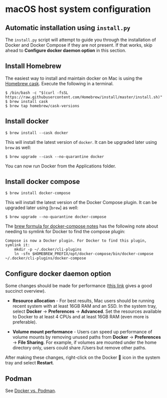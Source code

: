 # <a name="HostSystemConfigMac"></a>macOS host system configuration

## Automatic installation using `install.py`

The `install.py` script will attempt to guide you through the installation of Docker and Docker Compose if they are not present. If that works, skip ahead to **Configure docker daemon option** in this section.

## Install Homebrew

The easiest way to install and maintain docker on Mac is using the [Homebrew cask](https://brew.sh). Execute the following in a terminal.

```
$ /bin/bash -c "$(curl -fsSL https://raw.githubusercontent.com/Homebrew/install/master/install.sh)"
$ brew install cask
$ brew tap homebrew/cask-versions
```

## Install docker

```
$ brew install --cask docker
```
This will install the latest version of `docker`. It can be upgraded later using `brew` as well:
```
$ brew upgrade --cask --no-quarantine docker
```
You can now run Docker from the Applications folder.

## Install docker compose

```
$ brew install docker-compose
```

This will install the latest version of the Docker Compose plugin. It can be upgraded later using [`brew`] as well:

```
$ brew upgrade --no-quarantine docker-compose
```

The [brew formula for docker-compose notes](https://formulae.brew.sh/formula/docker-compose) has the following note about needing to symlink for Docker to find the compose plugin:

```
Compose is now a Docker plugin. For Docker to find this plugin, symlink it:
    mkdir -p ~/.docker/cli-plugins
    ln -sfn $HOMEBREW_PREFIX/opt/docker-compose/bin/docker-compose ~/.docker/cli-plugins/docker-compose
```

## Configure docker daemon option

Some changes should be made for performance ([this link](http://markshust.com/2018/01/30/performance-tuning-docker-mac) gives a good succinct overview).

* **Resource allocation** - For best results, Mac users should be running recent system with at least 16GB RAM and an SSD. In the system tray, select **Docker** → **Preferences** → **Advanced**. Set the resources available to Docker to at least 4 CPUs and at least 16GB RAM (even more is preferable).

* **Volume mount performance** - Users can speed up performance of volume mounts by removing unused paths from **Docker** → **Preferences** → **File Sharing**. For example, if volumes are mounted under the home directory only, users could share /Users but remove other paths.

After making these changes, right-click on the Docker 🐋 icon in the system tray and select **Restart**.

## Podman

See [Docker vs. Podman](quickstart.md#DockerVPodman).